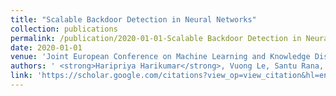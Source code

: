 ```yaml
---
title: "Scalable Backdoor Detection in Neural Networks"
collection: publications
permalink: /publication/2020-01-01-Scalable Backdoor Detection in Neural Networks
date: 2020-01-01
venue: 'Joint European Conference on Machine Learning and Knowledge Discovery in Databases (ECML PKDD 2020)'
authors: ' <strong>Haripriya Harikumar</strong>, Vuong Le, Santu Rana, Sourangshu Bhattacharya, Sunil Gupta, Svetha Venkatesh, '
link: 'https://scholar.google.com/citations?view_op=view_citation&hl=en&user=50ErN80AAAAJ&citation_for_view=50ErN80AAAAJ:UebtZRa9Y70C'
---
```

